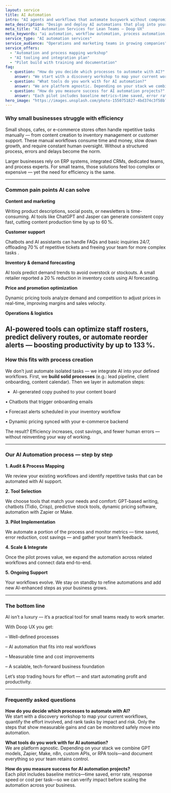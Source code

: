 ```yaml
---
layout: service
title: AI Automation
intro: "AI agents and workflows that automate busywork without compromising control."
meta_description: "Design and deploy AI automations that plug into your stack, save time, and stay accountable."
meta_title: "AI Automation Services for Lean Teams — Doop UX"
meta_keywords: "ai automation, workflow automation, process automation, ai agents, automation consulting, small business automation"
service_type: "AI automation services"
service_audience: "Operations and marketing teams in growing companies"
service_offers:
  - "Automation and process mapping workshop"
  - "AI tooling and integration plan"
  - "Pilot build with training and documentation"
faq:
  - question: "How do you decide which processes to automate with AI?"
    answer: "We start with a discovery workshop to map your current workflows, quantify the effort involved, and rank tasks by impact and risk. Only the steps that show measurable gains and can be monitored safely move into automation."
  - question: "What tools do you work with for AI automation?"
    answer: "We are platform agnostic. Depending on your stack we combine GPT models, Zapier, Make, n8n, custom APIs, or RPA tools—and document everything so your team retains control."
  - question: "How do you measure success for AI automation projects?"
    answer: "Each pilot includes baseline metrics—time saved, error rate, response speed or cost per task—so we can verify impact before scaling the automation across your business."
hero_image: "https://images.unsplash.com/photo-1550751827-4bd374c3f58b?auto=format&fit=crop&w=2000&q=80"
---
```


### Why small businesses struggle with efficiency

Small shops, cafes, or e-commerce stores often handle repetitive tasks manually — from content creation to inventory management or customer support. These manual workflows consume time and money, slow down growth, and require constant human oversight. Without a structured process, errors and delays become the norm.

Larger businesses rely on ERP systems, integrated CRMs, dedicated teams, and process experts. For small teams, those solutions feel too complex or expensive — yet the need for efficiency is the same.

---

### Common pain points AI can solve

**Content and marketing**

Writing product descriptions, social posts, or newsletters is time-consuming. AI tools like ChatGPT and Jasper can generate consistent copy fast, cutting content production time by up to 60 %.

**Customer support**

Chatbots and AI assistants can handle FAQs and basic inquiries 24/7, offloading 70 % of repetitive tickets and freeing your team for more complex tasks .

**Inventory & demand forecasting**

AI tools predict demand trends to avoid overstock or stockouts. A small retailer reported a 20 % reduction in inventory costs using AI forecasting.

**Price and promotion optimization**

Dynamic pricing tools analyze demand and competition to adjust prices in real-time, improving margins and sales velocity.

**Operations & logistics**

AI-powered tools can optimize staff rosters, predict delivery routes, or automate reorder alerts — boosting productivity by up to 133 %.
---

### How this fits with process creation

We don’t just automate isolated tasks — we integrate AI into your defined workflows. First, we **build solid processes** (e.g.: lead pipeline, client onboarding, content calendar). Then we layer in automation steps:

- AI-generated copy pushed to your content board

• Chatbots that trigger onboarding emails

• Forecast alerts scheduled in your inventory workflow

• Dynamic pricing synced with your e-commerce backend

The result? Efficiency increases, cost savings, and fewer human errors — without reinventing your way of working.

---

### Our AI Automation process — step by step

**1. Audit & Process Mapping**

We review your existing workflows and identify repetitive tasks that can be automated with AI support.

**2. Tool Selection**

We choose tools that match your needs and comfort: GPT-based writing, chatbots (Tidio, Crisp), predictive stock tools, dynamic pricing software, automation with Zapier or Make.

**3. Pilot Implementation**

We automate a portion of the process and monitor metrics — time saved, error reduction, cost savings — and gather your team’s feedback.

**4. Scale & Integrate**

Once the pilot proves value, we expand the automation across related workflows and connect data end-to-end.

**5. Ongoing Support**

Your workflows evolve. We stay on standby to refine automations and add new AI-enhanced steps as your business grows.

---

### The bottom line

AI isn’t a luxury — it’s a practical tool for small teams ready to work smarter.

With Doop UX you get:

– Well-defined processes

– AI automation that fits into real workflows

– Measurable time and cost improvements

– A scalable, tech-forward business foundation

Let’s stop trading hours for effort — and start automating profit and productivity.

---

### Frequently asked questions

**How do you decide which processes to automate with AI?**  
We start with a discovery workshop to map your current workflows, quantify the effort involved, and rank tasks by impact and risk. Only the steps that show measurable gains and can be monitored safely move into automation.

**What tools do you work with for AI automation?**  
We are platform agnostic. Depending on your stack we combine GPT models, Zapier, Make, n8n, custom APIs, or RPA tools—and document everything so your team retains control.

**How do you measure success for AI automation projects?**  
Each pilot includes baseline metrics—time saved, error rate, response speed or cost per task—so we can verify impact before scaling the automation across your business.
